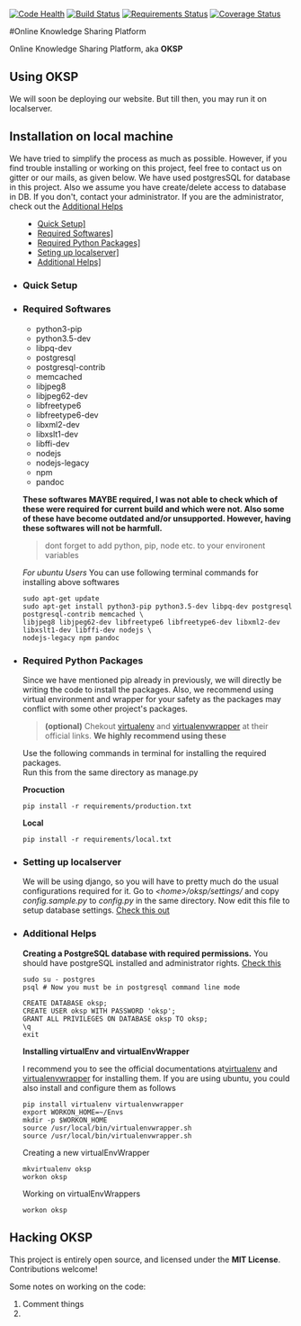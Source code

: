 [![Code Health](https://landscape.io/github/stabiitb/oksp/master/landscape.svg?style=flat-square)](https://landscape.io/github/stabiitb/oksp/master) [![Build Status](https://img.shields.io/travis/stabiitb/oksp.svg?style=flat-square)](https://travis-ci.org/stabiitb/oksp) [![Requirements Status](https://img.shields.io/requires/github/stabiitb/oksp.svg?style=flat-square)](https://requires.io/github/stabiitb/oksp/requirements/?branch=master) [![Coverage Status](https://img.shields.io/coveralls/stabiitb/oksp.svg?style=flat-square)](https://coveralls.io/github/stabiitb/oksp?branch=master)

#Online Knowledge Sharing Platform

Online Knowledge Sharing Platform, aka **OKSP** 

Using OKSP
----------------
We will soon be deploying our website. But till then, you may run it on localserver.

Installation on local machine
-----------------
We have tried to simplify the process as much as possible. However, if you find trouble installing or working on this project, feel free to contact us on gitter or our mails, as given below. We have used postgresSQL for database in this project. Also we assume you have create/delete access to database in DB. If you don't, contact your administrator. If you are the administrator, check out the [Additional Helps](#additionalHelps)
<ul style="padding-left:50px;list-style-type:disc">
  <li><a href="#quickSetup">Quick Setup]</a></li>
  <li><a href="#requiredSoftwares">Required Softwares]</a></li>
  <li><a href="#requiredPythonPackages">Required Python Packages]</a></li>
  <li><a href="#settingUpLocalserver">Seting up localserver]</a></li>
  <li><a href="#additionalHelps">Additional Helps]</a></li>
</ul>

 + ### Quick Setup  <a name="quickSetup"></a>
	

 + ### Required Softwares   <a name="requiredSoftwares"></a>
 	+	python3-pip 
 	+	python3.5-dev 
 	+	libpq-dev 
 	+	postgresql 
 	+	postgresql-contrib 
 	+	memcached 
 	+	libjpeg8 
 	+	libjpeg62-dev 
 	+	libfreetype6 
 	+	libfreetype6-dev 
 	+	libxml2-dev 
 	+	libxslt1-dev 
 	+	libffi-dev 
 	+	nodejs 
 	+	nodejs-legacy 
 	+	npm
 	+	pandoc
	
 	**These softwares MAYBE required, I was not able to check which of these were required for current build and which were not. Also some of these have become outdated and/or unsupported. However,  having these softwares will not be harmfull.**
 	
    >dont forget to add python, pip, node etc. to your environent variables 
    
 	<a name="ubuntuInstructions"></a>*For ubuntu Users*
 	You can use following terminal commands for installing above softwares
 	```lang=bash	
 	sudo apt-get update
	sudo apt-get install python3-pip python3.5-dev libpq-dev postgresql postgresql-contrib memcached \
	libjpeg8 libjpeg62-dev libfreetype6 libfreetype6-dev libxml2-dev libxslt1-dev libffi-dev nodejs \
	nodejs-legacy npm pandoc
	```
 + ### Required Python Packages  <a name="requiredPythonPackages"></a>
 	Since we have mentioned pip already in previously, we will directly be writing the code to install the packages. Also, we recommend using virtual environment and wrapper for your safety as the packages may conflict with some other project's packages.
    
    > **(optional)** Chekout [virtualenv](https://pypi.python.org/pypi/virtualenv) and [virtualenvwrapper](http://virtualenvwrapper.readthedocs.io/en/latest/) at their official links. **We highly recommend using these**

	Use the following commands in terminal for installing the required packages. <br>
    Run this from the same directory as manage.py
    
    **Procuction**
    ```lang=bash
    pip install -r requirements/production.txt
    ```
    **Local**
    ```lang=bash
    pip install -r requirements/local.txt
    ```
    
 + ### Setting up localserver  <a name="settingUpLocalserver"></a>

	We will be using django, so you will have to pretty much do the usual configurations required for it. Go to *\<home>/oksp/settings/* and copy *config.sample.py* to *config.py* in the same directory. Now edit this file to setup database settings. [Check this out](#PostgresSQL)
    
 + ### Additional Helps <a name="additionalHelps"></a>
    
    __Creating a PostgreSQL database with required permissions.__ You should have postgreSQL installed and administrator rights. [Check this](#requiredSoftwares) 
    
    ```lang=bash
    sudo su - postgres
    psql # Now you must be in postgresql command line mode

    CREATE DATABASE oksp;
    CREATE USER oksp WITH PASSWORD 'oksp';
    GRANT ALL PRIVILEGES ON DATABASE oksp TO oksp;
    \q
    exit
    ```
    
    __Installing virtualEnv and virtualEnvWrapper__
    
    I recommend you to see the official documentations at[virtualenv](https://pypi.python.org/pypi/virtualenv) and [virtualenvwrapper](http://virtualenvwrapper.readthedocs.io/en/latest/) for installing them. If you are using ubuntu, you could also install and configure them as follows
    ```lang=bash
    pip install virtualenv virtualenvwrapper
    export WORKON_HOME=~/Envs
    mkdir -p $WORKON_HOME
    source /usr/local/bin/virtualenvwrapper.sh
    source /usr/local/bin/virtualenvwrapper.sh
    ```
    
   Creating a new virtualEnvWrapper
   ```lang=bash
   mkvirtualenv oksp
   workon oksp
   ```
   
   Working on virtualEnvWrappers
   ```lang=bash
   workon oksp
   ```

Hacking OKSP
-----------------
This project is entirely open source, and licensed under the **MIT License**. Contributions welcome!

Some notes on working on the code:

1.	Comment things
2.	
